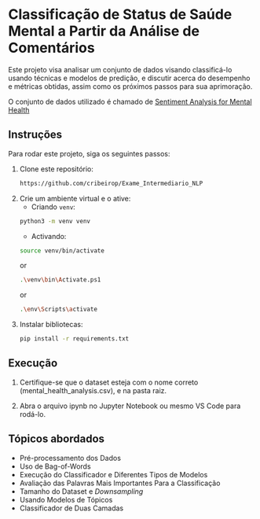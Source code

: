 # Classificação de Status de Saúde Mental a Partir da Análise de Comentários

Este projeto visa analisar um conjunto de dados visando classificá-lo usando técnicas e modelos de predição, e discutir acerca do desempenho e métricas obtidas, assim como os próximos passos para sua aprimoração.

O conjunto de dados utilizado é chamado de [Sentiment Analysis for Mental Health](https://www.kaggle.com/datasets/suchintikasarkar/sentiment-analysis-for-mental-health)

## Instruções

Para rodar este projeto, siga os seguintes passos:

1. Clone este repositório:
    ```bash
    https://github.com/cribeirop/Exame_Intermediario_NLP
    ```
2. Crie um ambiente virtual e o ative:
    - Criando `venv`:
    ```bash
    python3 -m venv venv
    ```
    - Activando:
    ```bash 
    source venv/bin/activate
    ``` 
    or
    ```bash
    .\venv\bin\Activate.ps1
    ``` 
    or 
    ```bash
    .\env\Scripts\activate
    ```
3. Instalar bibliotecas:
    ```bash
    pip install -r requirements.txt
    ```

## Execução

1. Certifique-se que o dataset esteja com o nome correto (mental_health_analysis.csv), e na pasta raiz.

2. Abra o arquivo ipynb no Jupyter Notebook ou mesmo VS Code para rodá-lo.

## Tópicos abordados

- Pré-processamento dos Dados
- Uso de Bag-of-Words
- Execução do Classificador e Diferentes Tipos de Modelos
- Avaliação das Palavras Mais Importantes Para a Classificação
- Tamanho do Dataset e _Downsampling_
- Usando Modelos de Tópicos
- Classificador de Duas Camadas